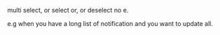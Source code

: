 multi select, or select or, or deselect no e.

e.g when you have a long list of notification and you want to update all.
